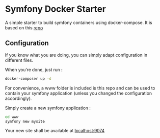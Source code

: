# Symfony Docker Starter

A simple starter to build symfony containers using docker-compose. It is based on this [repo](git@github.com:gponty/docker-symfony.git)

## Configuration

If you know what you are doing, you can simply adapt configuration in different files.

When you're done, just run :

```bash
docker-composer up -d
```

For convenience, a www folder is included is this repo and can be used to contain your symfony application (unless you changed the configuration accordingly).

Simply create a new symfony application :

```bash
cd www
symfony new mysite
```

Your new site shall be available at [localhost:9074](http://localhost:9074)
